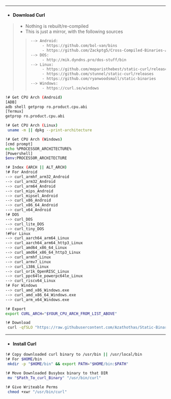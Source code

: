 
---
- #### Download Curl
> - Nothing is rebuilt/re-compiled
> - This is just a mirror, with the following sources
> > ```bash
> > --> Android:
> >      - https://github.com/bol-van/bins
> >      - https://github.com/Zackptg5/Cross-Compiled-Binaries-Android
> > --> DOS:
> >      - http://mik.dyndns.pro/dos-stuff/bin
> > --> Linux:
> >      - https://github.com/moparisthebest/static-curl/releases/latest
> >      - https://github.com/stunnel/static-curl/releases
> >      - https://github.com/ryanwoodsmall/static-binaries
> > --> Windows:
> >      - https://curl.se/windows
> > ```
> > 
```bash
!# Get CPU Arch (Android)
[ADB]
adb shell getprop ro.product.cpu.abi
[Termux]
getprop ro.product.cpu.abi

!# Get CPU Arch (Linux)
 uname -m || dpkg --print-architecture

!# Get CPU Arch (Windows)
[cmd prompt]
echo %PROCESSOR_ARCHITECTURE%
[Powershell]
$env:PROCESSOR_ARCHITECTURE

!# Index (ARCH || ALT_ARCH) 
!# For Android
--> curl_armhf_arm32_Android
--> curl_arm32_Android             
--> curl_arm64_Android     
--> curl_mips_Android               
--> curl_mipsel_Android  
--> curl_x86_Android  
--> curl_x86_64_Android            
--> curl_x64_Android               
!# DOS
--> curl_DOS
--> curl_lite_DOS                  
--> curl_tiny_DOS  
!#For Linux
--> curl_aarch64_arm64_Linux       
--> curl_aarch64_arm64_http3_Linux 
--> curl_amd64_x86_64_Linux       
--> curl_amd64_x86_64_http3_Linux  
--> curl_armhf_Linux               
--> curl_armv7_Linux               
--> curl_i386_Linux                    
--> curl_or1k_OpenRISC_Linux       
--> curl_ppc64le_powerpc64le_Linux
--> curl_riscv64_Linux             
!# For Windows
--> curl_amd_x86_Windows.exe    
--> curl_amd_x86_64_Windows.exe    
--> curl_arm_x64_Windows.exe  

!# Export
export CURL_ARCH="$YOUR_CPU_ARCH_FROM_LIST_ABOVE"

!# Download
 curl -qfSLO "https://raw.githubusercontent.com/Azathothas/Static-Binaries/main/curl/$CURL_ARCH"

```
---
- #### Install Curl
```bash
!# Copy downloaded curl binary to /usr/bin || /usr/local/bin
!# For $HOME/bin
 mkdir -p "$HOME/bin" && export PATH="$HOME/bin:$PATH"

!# Move Downloaded Busybox binary to that DIR
 mv "$Path_To_curl_Binary" "/usr/bin/curl"

!# Give Writeable Perms
 chmod +xwr "/usr/bin/curl"
```
